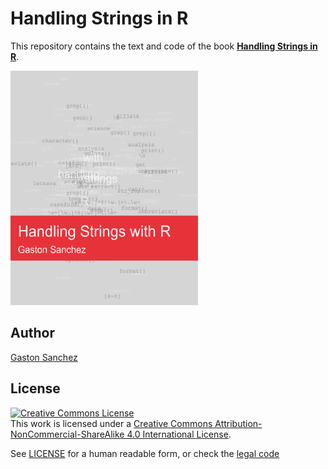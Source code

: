 # Handling Strings in R

This repository contains the text and code of the book __[Handling Strings in R](http://www.gastonsanchez.com/r4strings)__.

<a href="http://www.gastonsanchez.com/r4strings" target="_blank"><img src="images/cover.png" alt="cover image" height="375" width="300"></a>

## Author

[Gaston Sanchez](http://gastonsanchez.com)


## License

<a rel="license" href="http://creativecommons.org/licenses/by-nc-sa/4.0/"><img alt="Creative Commons License" style="border-width:0" src="https://i.creativecommons.org/l/by-nc-sa/4.0/88x31.png" /></a><br />This work is licensed under a <a rel="license" href="http://creativecommons.org/licenses/by-nc-sa/4.0/">Creative Commons Attribution-NonCommercial-ShareAlike 4.0 International License</a>.


See [LICENSE](./LICENSE) for a human readable form, or check the [legal code](https://creativecommons.org/licenses/by-nc-sa/4.0/legalcode)
